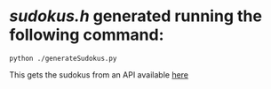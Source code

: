 # _sudokus.h_ generated running the following command:

`python ./generateSudokus.py`

This gets the sudokus from an API available [here](https://github.com/bertoort/sugoku)
